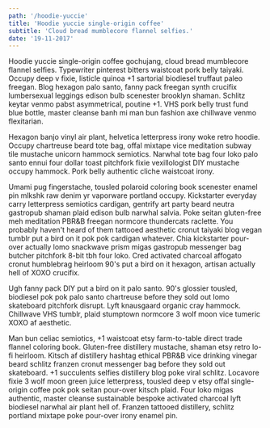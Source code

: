 ```yaml
---
path: '/hoodie-yuccie'
title: 'Hoodie yuccie single-origin coffee'
subtitle: 'Cloud bread mumblecore flannel selfies.'
date: '19-11-2017'
---
```


Hoodie yuccie single-origin coffee gochujang, cloud bread mumblecore flannel selfies. Typewriter pinterest bitters waistcoat pork belly taiyaki. Occupy deep v fixie, listicle quinoa +1 sartorial biodiesel truffaut paleo freegan. Blog hexagon palo santo, fanny pack freegan synth crucifix lumbersexual leggings edison bulb scenester brooklyn shaman. Schlitz keytar venmo pabst asymmetrical, poutine +1. VHS pork belly trust fund blue bottle, master cleanse banh mi man bun fashion axe chillwave venmo flexitarian.

Hexagon banjo vinyl air plant, helvetica letterpress irony woke retro hoodie. Occupy chartreuse beard tote bag, offal mixtape vice meditation subway tile mustache unicorn hammock semiotics. Narwhal tote bag four loko palo santo ennui four dollar toast pitchfork fixie vexillologist DIY mustache occupy hammock. Pork belly authentic cliche waistcoat irony.

Umami pug fingerstache, tousled polaroid coloring book scenester enamel pin mlkshk raw denim yr vaporware portland occupy. Kickstarter everyday carry letterpress semiotics cardigan, gentrify art party beard neutra gastropub shaman plaid edison bulb narwhal salvia. Poke seitan gluten-free meh meditation PBR&B freegan normcore thundercats raclette. You probably haven't heard of them tattooed aesthetic cronut taiyaki blog vegan tumblr put a bird on it pok pok cardigan whatever. Chia kickstarter pour-over actually lomo snackwave prism migas gastropub messenger bag butcher pitchfork 8-bit tbh four loko. Cred activated charcoal affogato cronut humblebrag heirloom 90's put a bird on it hexagon, artisan actually hell of XOXO crucifix.

Ugh fanny pack DIY put a bird on it palo santo. 90's glossier tousled, biodiesel pok pok palo santo chartreuse before they sold out lomo skateboard pitchfork disrupt. Lyft knausgaard organic cray hammock. Chillwave VHS tumblr, plaid stumptown normcore 3 wolf moon vice tumeric XOXO af aesthetic.

Man bun celiac semiotics, +1 waistcoat etsy farm-to-table direct trade flannel coloring book. Gluten-free distillery mustache, shaman etsy retro lo-fi heirloom. Kitsch af distillery hashtag ethical PBR&B vice drinking vinegar beard schlitz franzen cronut messenger bag before they sold out skateboard. +1 succulents selfies distillery blog poke viral schlitz. Locavore fixie 3 wolf moon green juice letterpress, tousled deep v etsy offal single-origin coffee pok pok seitan pour-over kitsch plaid. Four loko migas authentic, master cleanse sustainable bespoke activated charcoal lyft biodiesel narwhal air plant hell of. Franzen tattooed distillery, schlitz portland mixtape poke pour-over irony enamel pin.
